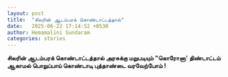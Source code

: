 ```yaml
---
layout: post
title:  "சிலரின் ஆடம்பரக் கொண்டாட்டத்தால்"
date:   2025-06-22 17:14:52 +0530
author: Hemamalini Sundaram
categories: stories
---
```


**சிலரின் ஆடம்பரக் கொண்டாட்டத்தால் அரசுக்கு மறுபடியும் \"கொரோனா\' திண்டாட்டம் ஆகாமல்
பொறுப்பாய் கொண்டாடி புத்தாண்டை வரவேற்போம் !**
